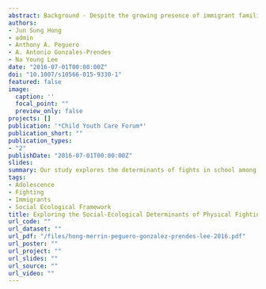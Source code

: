 ```yaml
---
abstract: Background - Despite the growing presence of immigrant families in the US, little is known about physical fighting in school among youth from those families. Objective - The present study examines the social-ecological determinants of school physical fighting among youth in immigrant families. Implications for practice are also discussed. Method - Using the Children of Immigrants Longitudinal Study data set, the study sample consisted of 4288 immigrant students in 9th–12th grade. Models were estimated using multivariate logistic regression. Variables in the individual, family, friend/peer, and school contexts were included by fitting four hierarchical logistic models to the data. Results - Results indicated that youth in immigrant families who are males, in lower grade level, racial/ethnic minorities, and of low family socio-economic status (individual) were likely to engage in physical fights. Youth in immigrant families who feel detached from their parents (family); speak another language with friends (friend/peer); and perceive school discipline to be unfair, feel discriminated against by teachers, and who perceive school crimes to be a problem (school) are also at an elevated risk of physical fights. Conclusion - Findings from the study contribute to a growing body of research on youth in immigrant families.
authors:
- Jun Sung Hong
- admin
- Anthony A. Peguero
- A. Antonio Gonzales-Prendes
- Na Young Lee
date: "2016-07-01T00:00:00Z"
doi: "10.1007/s10566-015-9330-1"
featured: false
image:
  caption: ''
  focal_point: ""
  preview_only: false
projects: []
publication: '*Child Youth Care Forum*'
publication_short: ""
publication_types:
- "2"
publishDate: "2016-07-01T00:00:00Z"
slides:
summary: Our study explores the determinants of fights in school among immigrant youth within social-ecological contexts.
tags:
- Adolescence
- Fighting
- Immigrants
- Social Ecological Framework
title: Exploring the Social-Ecological Determinants of Physical Fighting in U.S. Schools - What about Youth in Immigrant Families?
url_code: ""
url_dataset: ""
url_pdf: "/files/hong-merrin-peguero-gonzalez-prendes-lee-2016.pdf"
url_poster: ""
url_project: ""
url_slides: ""
url_source: ""
url_video: ""
---
```

